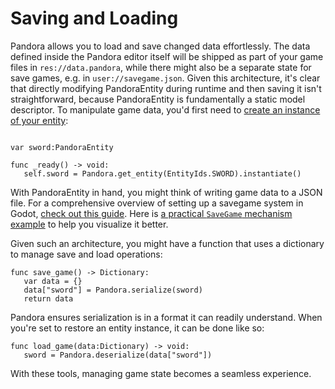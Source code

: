 # Saving and Loading

Pandora allows you to load and save changed data effortlessly. The data defined inside the Pandora editor itself will be shipped as part of your game files in `res://data.pandora`, while there might also be a separate state for save games, e.g. in `user://savegame.json`. Given this architecture, it's clear that directly modifying PandoraEntity during runtime and then saving it isn't straightforward, because PandoraEntity is fundamentally a static model descriptor. To manipulate game data, you'd first need to [create an instance of your entity](api/instancing):

```gdscript

var sword:PandoraEntity

func _ready() -> void:
   self.sword = Pandora.get_entity(EntityIds.SWORD).instantiate()
```

With PandoraEntity in hand, you might think of writing game data to a JSON file. For a comprehensive overview of setting up a savegame system in Godot, [check out this guide](https://docs.godotengine.org/en/stable/tutorials/io/saving_games.html). Here is [a practical `SaveGame` mechanism example](https://github.com/bitbrain/godot-gamejam/blob/main/godot/savegame/SaveGame.gd) to help you visualize it better.

Given such an architecture, you might have a function that uses a dictionary to manage save and load operations:

```gdscript
func save_game() -> Dictionary:
   var data = {}
   data["sword"] = Pandora.serialize(sword)
   return data
```
Pandora ensures serialization is in a format it can readily understand. When you're set to restore an entity instance, it can be done like so:
```gdscript
func load_game(data:Dictionary) -> void:
   sword = Pandora.deserialize(data["sword"])
```
With these tools, managing game state becomes a seamless experience.